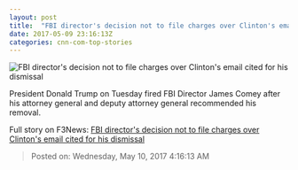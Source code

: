 ```yaml
---
layout: post
title:  "FBI director's decision not to file charges over Clinton's email cited for his dismissal"
date: 2017-05-09 23:16:13Z
categories: cnn-com-top-stories
---
```


![FBI director's decision not to file charges over Clinton's email cited for his dismissal](http://i.cdn.cnn.com/cnn/.e/img/4.0/logos/cnn_logo_social.jpg)

President Donald Trump on Tuesday fired FBI Director James Comey after his attorney general and deputy attorney general recommended his removal.


Full story on F3News: [FBI director's decision not to file charges over Clinton's email cited for his dismissal](http://www.f3nws.com/n/R4B2NE)

> Posted on: Wednesday, May 10, 2017 4:16:13 AM

